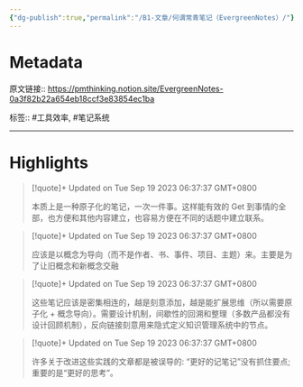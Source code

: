 ```yaml
---
{"dg-publish":true,"permalink":"/B1-文章/何谓常青笔记（EvergreenNotes）/"}
---
```



# Metadata

原文链接:: https://pmthinking.notion.site/EvergreenNotes-0a3f82b22a654eb18ccf3e83854ec1ba

标签:: #工具效率, #笔记系统

---

# Highlights

> [!quote]+ Updated on Tue Sep 19 2023 06:37:37 GMT+0800
>
> 本质上是一种原子化的笔记，一次一件事。这样能有效的 Get 到事情的全部，也方便和其他内容建立，也容易方便在不同的话题中建立联系。

> [!quote]+ Updated on Tue Sep 19 2023 06:37:37 GMT+0800
>
> 应该是以概念为导向（而不是作者、书、事件、项目、主题）来。主要是为了让旧概念和新概念交融

> [!quote]+ Updated on Tue Sep 19 2023 06:37:37 GMT+0800
>
> 这些笔记应该是密集相连的，越是刻意添加，越是能扩展思维（所以需要原子化 + 概念导向）。需要设计机制，间歇性的回溯和整理（多数产品都没有设计回顾机制），反向链接刻意用来隐式定义知识管理系统中的节点。

> [!quote]+ Updated on Tue Sep 19 2023 06:37:37 GMT+0800
>
> 许多关于改进这些实践的文章都是被误导的: “更好的记笔记”没有抓住要点; 重要的是“更好的思考”。
